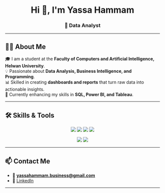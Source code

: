 <!-- Header -->
<h1 align="center">Hi 👋, I'm Yassa Hammam</h1>
<h3 align="center">🚀 Data Analyst</h3>

---

## 👨‍💻 About Me
🎓 I am a student at the **Faculty of Computers and Artificial Intelligence, Helwan University**.  
💡 Passionate about **Data Analysis, Business Intelligence, and Programming**.  
📊 Skilled in creating **dashboards and reports** that turn raw data into actionable insights.  
🌱 Currently enhancing my skills in **SQL, Power BI, and Tableau**.  

---

## 🛠️ Skills & Tools  

<p align="center">
  <img src="https://img.shields.io/badge/Power%20BI-F2C811?style=for-the-badge&logo=powerbi&logoColor=black" />
  <img src="https://img.shields.io/badge/Tableau-E97627?style=for-the-badge&logo=tableau&logoColor=white" />
  <img src="https://img.shields.io/badge/SQL%20Server-CC2927?style=for-the-badge&logo=microsoftsqlserver&logoColor=white" />
  <img src="https://img.shields.io/badge/Excel-217346?style=for-the-badge&logo=microsoft-excel&logoColor=white" />
</p>

<p align="center">
  <img src="https://img.shields.io/badge/C%20Programming-00599C?style=for-the-badge&logo=c&logoColor=white" />
  <img src="https://img.shields.io/badge/Java-007396?style=for-the-badge&logo=java&logoColor=white" />
</p>

---

## 📫 Contact Me  

- 📧 **yassahammam.business@gmail.com**  
- 💼 [LinkedIn](https://www.linkedin.com/in/yassa-hammam)  

---
